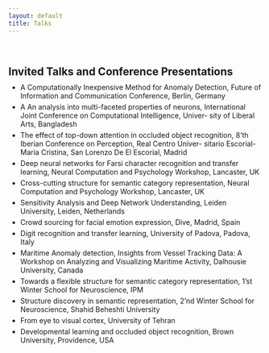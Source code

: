 ```yaml
---
layout: default
title: Talks
---
```

<!-- # Invited Talks -->

<h1 id="invited-talks"></h1>

<h2 style="margin: 60px 0px 10px;">Invited Talks and Conference Presentations</h2>

<ul style="margin:0 0 5px;">
  <li>A Computationally Inexpensive Method for Anomaly Detection, Future of Information and Communication Conference,
Berlin, Germany</li>
</ul>

<ul style="margin:0 0 5px;">
  <li>A An analysis into multi-faceted properties of neurons, International Joint Conference on Computational Intelligence, Univer-
sity of Liberal Arts, Bangladesh </li>
</ul>

<ul style="margin:0 0 5px;">
  <li>The effect of top-down attention in occluded object recognition, 8’th Iberian Conference on Perception, Real Centro Univer-
sitario Escorial-Maria Cristina, San Lorenzo De El Escorial, Madrid </li>
</ul>

<ul style="margin:0 0 5px;">
  <li>Deep neural networks for Farsi character recognition and transfer learning, Neural Computation and
Psychology Workshop, Lancaster, UK </li>
</ul>

<ul style="margin:0 0 5px;">
  <li>Cross-cutting structure for semantic category representation, Neural Computation and Psychology
Workshop, Lancaster, UK </li>
</ul>

<ul style="margin:0 0 5px;">
  <li>Sensitivity Analysis and Deep Network Understanding, Leiden University, Leiden, Netherlands</li>
</ul>

<ul style="margin:0 0 5px;">
  <li>Crowd sourcing for facial emotion expression, Dive, Madrid, Spain</li>
</ul>

<ul style="margin:0 0 5px;">
  <li>Digit recognition and transfer learning, University of Padova, Padova, Italy</li>
</ul>

<ul style="margin:0 0 5px;">
  <li>Maritime Anomaly detection, Insights from Vessel Tracking Data: A Workshop on Analyzing and Visualizing Maritime
Activity, Dalhousie University, Canada</li>
</ul>

<ul style="margin:0 0 5px;">
  <li>Towards a flexible structure for semantic category representation, 1’st Winter School for Neuroscience, IPM</li>
</ul>

<ul style="margin:0 0 5px;">
  <li>Structure discovery in semantic representation, 2’nd Winter School for Neuroscience, Shahid Beheshti University</li>
</ul>

<ul style="margin:0 0 5px;">
  <li>From eye to visual cortex, University of Tehran</li>
</ul>

<ul style="margin:0 0 5px;">
  <li>Developmental learning and occluded object recognition, Brown University, Providence, USA</li>
</ul>




<!-- <h4 style="margin:0 10px 0;"></h4> -->


